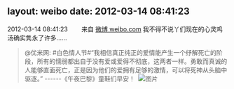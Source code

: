 layout: weibo
date: 2012-03-14 08:41:23
---
<meta name="referrer" content="no-referrer" />

2012-03-14 08:41:23  &nbsp;&nbsp;&nbsp;&nbsp;&nbsp;&nbsp; 来自 <a href="http://weibo.com/" rel="nofollow">微博 weibo.com</a>
我不得不说丫们现在的心灵鸡汤确实隽永了许多……
>  @优米网: #白色情人节#“我相信真正纯正的爱情能产生一个纾解死亡的阶段，所有的懦弱都出自于没有爱或爱得不彻底，这两者一样。勇敢而真诚的人能够直面死亡，正是因为他们的爱拥有足够的激情，可以将死神从头脑中驱逐。” ------《午夜巴黎》童鞋们早安！ ​​​
>  ![图片](https://ww3.sinaimg.cn/large/6601ce85jw1dqz0vol3u0j.jpg)
